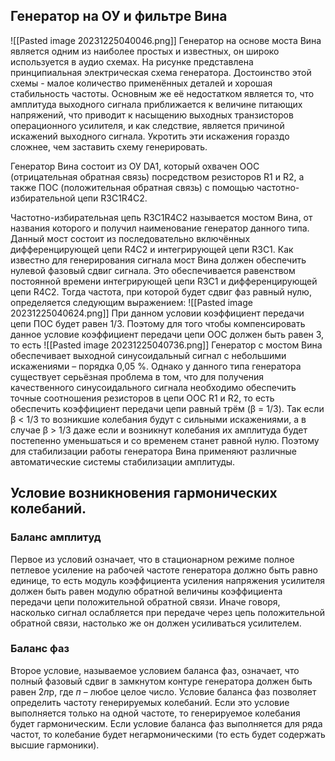## Генератор на ОУ и фильтре Вина
![[Pasted image 20231225040046.png]]
Генератор на основе моста Вина является одним из наиболее простых и известных, он широко используется в аудио схемах. На рисунке представлена принципиальная электрическая схема генератора. Достоинство этой схемы - малое количество применённых деталей и хорошая стабильность частоты. Основным же её недостатком является то, что амплитуда выходного сигнала приближается к величине питающих напряжений, что приводит к насыщению выходных транзисторов операционного усилителя, и как следствие, является причиной искажений выходного сигнала. Укротить эти искажения гораздо сложнее, чем заставить схему генерировать.

Генератор Вина состоит из ОУ DA1, который охвачен ООС (отрицательная обратная связь) посредством резисторов R1 и R2, а также ПОС (положительная обратная связь) с помощью частотно-избирательной цепи R3C1R4C2.

Частотно-избирательная цепь R3C1R4C2 называется мостом Вина, от названия которого и получил наименование генератор данного типа. Данный мост состоит из последовательно включённых дифференцирующей цепи R4C2 и интегрирующей цепи R3C1. Как известно для генерирования сигнала мост Вина должен обеспечить нулевой фазовый сдвиг сигнала. Это обеспечивается равенством постоянной времени интегрирующей цепи R3C1 и дифференцирующей цепи R4C2. Тогда частота, при которой будет сдвиг фаз равный нулю, определяется следующим выражением:
![[Pasted image 20231225040624.png]]
При данном условии коэффициент передачи цепи ПОС будет равен 1/3. Поэтому для того чтобы компенсировать данное условие коэффициент передачи цепи ООС должен быть равен 3, то есть
![[Pasted image 20231225040736.png]]
Генератор с мостом Вина обеспечивает выходной синусоидальный сигнал с небольшими искажениями – порядка 0,05 %. Однако у данного типа генератора существует серьёзная проблема в том, что для получения качественного синусоидального сигнала необходимо обеспечить точные соотношения резисторов в цепи ООС R1 и R2, то есть обеспечить коэффициент передачи цепи равный трём (β = 1/3). Так если β < 1/3 то возникшие колебания будут с сильными искажениями, а в случае β > 1/3 даже если и возникнут колебания их амплитуда будет постепенно уменьшаться и со временем станет равной нулю. Поэтому для стабилизации работы генератора Вина применяют различные автоматические системы стабилизации амплитуды.

## Условие возникновения гармонических колебаний.
### Баланс амплитуд
Первое из условий означает, что в стационарном режиме полное петлевое усиление на рабочей частоте генератора должно быть равно единице, то есть модуль коэффициента усиления напряжения усилителя должен быть равен модулю обратной величины коэффициента передачи цепи положительной обратной связи. Иначе говоря, насколько сигнал ослабляется при передаче через цепь положительной обратной связи, настолько же он должен усиливаться усилителем.
### Баланс фаз
Второе условие, называемое условием баланса фаз, означает, что полный фазовый сдвиг в замкнутом контуре генератора должен быть равен 2*п*p, где _п_ – любое целое число. Условие баланса фаз позволяет определить частоту генерируемых колебаний. Если это условие выполняется только на одной частоте, то генерируемое колебания будет гармоническим. Если условие баланса фаз выполняется для ряда частот, то колебание будет негармоническими (то есть будет содержать высшие гармоники).